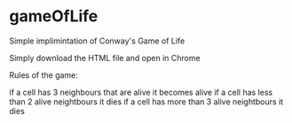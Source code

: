 # gameOfLife
Simple implimintation of Conway's Game of Life

Simply download the HTML file and open in Chrome

Rules of the game:

if a cell has 3 neighbours that are alive it becomes alive
if a cell has less than 2 alive neightbours it dies
if a cell has more than 3 alive neightbours it dies
